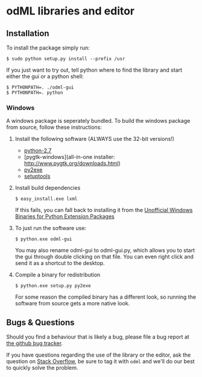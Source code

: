 odML libraries and editor
=========================

Installation
------------

To install the package simply run:

    $ sudo python setup.py install --prefix /usr

If you just want to try out, tell python where to find the library
and start either the gui or a python shell:

    $ PYTHONPATH=. ./odml-gui
    $ PYTHONPATH=. python

### Windows

A windows package is seperately bundled.
To build the windows package from source, follow these instructions:

1. Install the following software (ALWAYS use the 32-bit versions!)
    * [python-2.7](http://www.python.org/getit/windows/)
    * [pygtk-windows](all-in-one installer: http://www.pygtk.org/downloads.html)
    * [py2exe](http://sourceforge.net/projects/py2exe/files/py2exe/0.6.9/py2exe-0.6.9.win32-py2.7.exe/download)
    * [setuptools](http://pypi.python.org/pypi/setuptools#files)

2. Install build dependencies

   `$ easy_install.exe lxml`

   If this fails, you can fall back to installing it from the 
   [Unofficial Windows Binaries for Python Extension Packages](http://www.lfd.uci.edu/~gohlke/pythonlibs/#lxml)

3. To just run the software use:

   `$ python.exe odml-gui`

   You may also rename odml-gui to odml-gui.py, which allows you to start
   the gui through double clicking on that file. You can even right click and
   send it as a shortcut to the desktop.

4. Compile a binary for redistribution

   `$ python.exe setup.py py2exe`

   For some reason the compiled binary has a different look, so running
   the software from source gets a more native look.

Bugs & Questions
----------------

Should you find a behaviour that is likely a bug, please file
a bug report at [the github bug tracker](https://github.com/G-Node/python-odml/issues).

If you have questions regarding the use of the library or the editor, ask
the question on [Stack Overflow](http://stackoverflow.com/), be sure to tag
it with `odml` and we'll do our best to quickly solve the problem.
